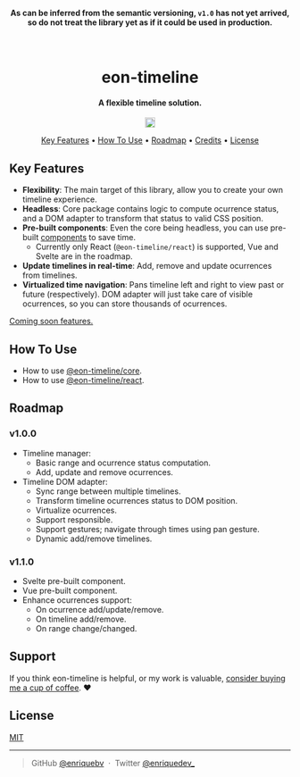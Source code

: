 <p align="center">
  <b>As can be inferred from the semantic versioning, <code>v1.0</code> has not yet arrived, so do not treat the library yet as if it could be used in production.</b>
</p>

<h1 align="center">
  <br>
  eon-timeline
  <br>
</h1>

<h4 align="center">A flexible timeline solution.</h4>

<p align="center">
  <a href="https://badge.fury.io/js/@eon-timeline%2Fcore"><img src="https://badge.fury.io/js/@eon-timeline%2Fcore.svg" alt="npm version" height="18"></a>
</p>

<p align="center">
  <a href="#key-features">Key Features</a> •
  <a href="#how-to-use">How To Use</a> •
  <a href="#roadmap">Roadmap</a> •
  <a href="#credits">Credits</a> •
  <a href="#license">License</a>
</p>

## Key Features

- **Flexibility**: The main target of this library, allow you to create your own timeline experience.
- **Headless**: Core package contains logic to compute ocurrence status, and a DOM adapter to transform that status to valid CSS position.
- **Pre-built components**: Even the core being headless, you can use pre-built [components](./components/) to save time.
  - Currently only React (`@eon-timeline/react`) is supported, Vue and Svelte are in the roadmap.
- **Update timelines in real-time**: Add, remove and update ocurrences from timelines.
- **Virtualized time navigation**: Pans timeline left and right to view past or future (respectively). DOM adapter will just take care of visible ocurrences, so you can store thousands of ocurrences.

[Coming soon features.](#v110)

## How To Use

- How to use [@eon-timeline/core](./core/README.md).
- How to use [@eon-timeline/react](./components/react/README.md).

## Roadmap

### v1.0.0

- Timeline manager:
  - Basic range and ocurrence status computation.
  - Add, update and remove ocurrences.
- Timeline DOM adapter:
  - Sync range between multiple timelines.
  - Transform timeline ocurrences status to DOM position.
  - Virtualize ocurrences.
  - Support responsible.
  - Support gestures; navigate through times using pan gesture.
  - Dynamic add/remove timelines.

### v1.1.0

- Svelte pre-built component.
- Vue pre-built component.
- Enhance ocurrences support:
  - On ocurrence add/update/remove.
  - On timeline add/remove.
  - On range change/changed.

## Support

If you think eon-timeline is helpful, or my work is valuable, [consider buying me a cup of coffee](https://www.buymeacoffee.com/enriquebv). :heart:

## License

[MIT](./LICENSE)

---

> GitHub [@enriquebv](https://github.com/enriquebv) &nbsp;&middot;&nbsp;
> Twitter [@enriquedev\_](https://twitter.com/enriquedev_)
